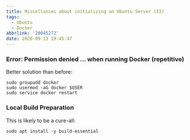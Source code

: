 ```yaml
---
title: Miscellanies about initializing an Ubuntu Server (II)
tags:
  - Ubuntu
  - Docker
abbrlink: '28045272'
date: 2020-09-13 19:45:47
---
```


### Error: Permission denied ... when running Docker (repetitive)

Better solution than before:
```
sudo groupadd docker
sudo usermod -aG docker $USER
sudo service docker restart
```

### Local Build Preparation
This is likely to be a cure-all:
```
sudo apt install -y build-essential
```